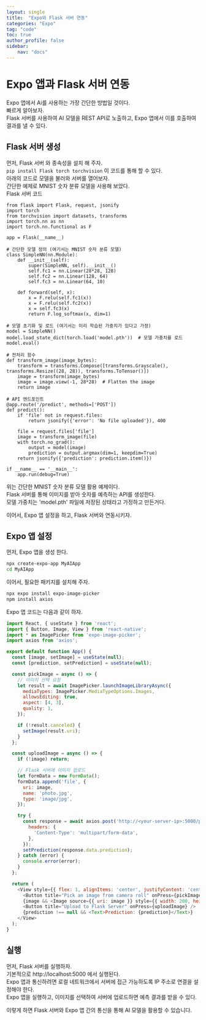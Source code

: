 ```yaml
---
layout: single  
title:  "Expo와 Flask 서버 연동"  
categories: "Expo"  
tag: "code"  
toc: true  
author_profile: false  
sidebar:  
    nav: "docs"  
---
```

# Expo 앱과 Flask 서버 연동
Expo 앱에서 Ai를 사용하는 가장 간단한 방법일 것이다.  
빠르게 알아보자.  
Flask 서버를 사용하여 AI 모델을 REST API로 노출하고, Expo 앱에서 이를 호출하여 결과를 낼 수 있다.  

## Flask 서버 생성
먼저, Flask 서버 와 종속성을 설치 해 주자.  
```pip install Flask torch torchvision``` 이 코드를 통해 할 수 있다.  
아래의 코드로 모델을 불러와 서버를 열어보자.  
간단한 예제로 MNIST 숫자 분류 모델을 사용해 보았다.  
Flask 서버 코드 
```
from flask import Flask, request, jsonify
import torch
from torchvision import datasets, transforms
import torch.nn as nn
import torch.nn.functional as F

app = Flask(__name__)

# 간단한 모델 정의 (여기서는 MNIST 숫자 분류 모델)
class SimpleNN(nn.Module):
    def __init__(self):
        super(SimpleNN, self).__init__()
        self.fc1 = nn.Linear(28*28, 128)
        self.fc2 = nn.Linear(128, 64)
        self.fc3 = nn.Linear(64, 10)
    
    def forward(self, x):
        x = F.relu(self.fc1(x))
        x = F.relu(self.fc2(x))
        x = self.fc3(x)
        return F.log_softmax(x, dim=1)

# 모델 초기화 및 로드 (여기서는 미리 학습된 가중치가 있다고 가정)
model = SimpleNN()
model.load_state_dict(torch.load('model.pth'))  # 모델 가중치를 로드
model.eval()

# 전처리 함수
def transform_image(image_bytes):
    transform = transforms.Compose([transforms.Grayscale(), transforms.Resize((28, 28)), transforms.ToTensor()])
    image = transform(image_bytes)
    image = image.view(-1, 28*28)  # Flatten the image
    return image

# API 엔드포인트
@app.route('/predict', methods=['POST'])
def predict():
    if 'file' not in request.files:
        return jsonify({'error': 'No file uploaded'}), 400

    file = request.files['file']
    image = transform_image(file)
    with torch.no_grad():
        output = model(image)
        prediction = output.argmax(dim=1, keepdim=True)
    return jsonify({'prediction': prediction.item()})

if __name__ == '__main__':
    app.run(debug=True)
```

위는 간단한 MNIST 숫자 분류 모델 활용 예제이다.  
Flask 서버를 통해 이미지를 받아 숫자를 예측하는 API를 생성한다.  
모델 가중치는 'model.pth' 파일에 저장된 상태라고 가정하고 만든거다.  

이어서, Expo 앱 설정을 하고, Flask 서버와 연동시키자.   

## Expo 앱 설정
먼저, Expo 앱을 생성 한다.  
```bash
npx create-expo-app MyAIApp
cd MyAIApp
```

이어서, 필요한 패키지를 설치해 주자.  
```bash
npx expo install expo-image-picker
npm install axios
```

Expo  앱 코드는 다음과 같이 하자.  
```javascript
import React, { useState } from 'react';
import { Button, Image, View } from 'react-native';
import * as ImagePicker from 'expo-image-picker';
import axios from 'axios';

export default function App() {
  const [image, setImage] = useState(null);
  const [prediction, setPrediction] = useState(null);

  const pickImage = async () => {
    // 이미지 선택 요청
    let result = await ImagePicker.launchImageLibraryAsync({
      mediaTypes: ImagePicker.MediaTypeOptions.Images,
      allowsEditing: true,
      aspect: [4, 3],
      quality: 1,
    });

    if (!result.canceled) {
      setImage(result.uri);
    }
  };

  const uploadImage = async () => {
    if (!image) return;

    // Flask 서버에 이미지 업로드
    let formData = new FormData();
    formData.append('file', {
      uri: image,
      name: 'photo.jpg',
      type: 'image/jpg',
    });

    try {
      const response = await axios.post('http://<your-server-ip>:5000/predict', formData, {
        headers: {
          'Content-Type': 'multipart/form-data',
        },
      });
      setPrediction(response.data.prediction);
    } catch (error) {
      console.error(error);
    }
  };

  return (
    <View style={{ flex: 1, alignItems: 'center', justifyContent: 'center' }}>
      <Button title="Pick an image from camera roll" onPress={pickImage} />
      {image && <Image source={{ uri: image }} style={{ width: 200, height: 200 }} />}
      <Button title="Upload to Flask Server" onPress={uploadImage} />
      {prediction !== null && <Text>Prediction: {prediction}</Text>}
    </View>
  );
}
```

## 실행
먼저, Flask 서버를 실행하자.  
기본적으로 http://localhost:5000 에서 실행된다.  
Expo 앱과 통신하려면 로컬 네트워크에서 서버에 접근 가능하도록 IP 주소로 연결을 설정해야 한다.  
Expo 앱을 실행하고, 이미지를 선택하여 서버에 업로드하면 예측 결과를 받을 수 있다.  

이렇게 하면 Flask 서버와 Expo 앱 간의 통신을 통해 AI 모델을 활용할 수 있습니다.